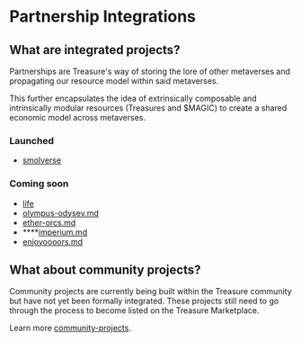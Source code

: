 # Partnership Integrations

## What are integrated projects?

Partnerships are Treasure's way of storing the lore of other metaverses and propagating our resource model within said metaverses.

This further encapsulates the idea of extrinsically composable and intrinsically modular resources (Treasures and $MAGIC) to create a shared economic model across metaverses.

### **Launched**

* [smolverse](smolverse/ "mention")

### **Coming soon**

* [life](life/ "mention")
* [olympus-odysey.md](olympus-odysey.md "mention")
* [ether-orcs.md](ether-orcs.md "mention")
* ****[imperium.md](imperium.md "mention")
* [enjoyoooors.md](enjoyoooors.md "mention")

## What about community projects?

Community projects are currently being built within the Treasure community but have not yet been formally integrated. These projects still need to go through the process to become listed on the Treasure Marketplace.

Learn more [community-projects](../community-projects/ "mention").

